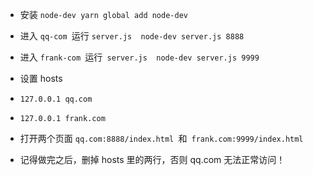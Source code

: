 - 安装 `node-dev yarn global add node-dev`

- 进入 `qq-com `运行 `server.js  node-dev server.js 8888`

- 进入 `frank-com `运行` server.js  node-dev server.js 9999`

- 设置 hosts
- `127.0.0.1 qq.com`
- `127.0.0.1 frank.com`

- 打开两个页面 `qq.com:8888/index.html `和` frank.com:9999/index.html`

 - 记得做完之后，删掉 hosts 里的两行，否则 qq.com 无法正常访问！
